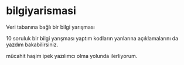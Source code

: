 # bilgiyarismasi
Veri tabanına bağlı bir bilgi yarışması


10 soruluk bir bilgi yarışması yaptım 
kodların yanlarına açıklamalarını da yazdım bakabilirsiniz.

mücahit haşim ipek
yazılımcı olma yolunda ilerliyorum.
